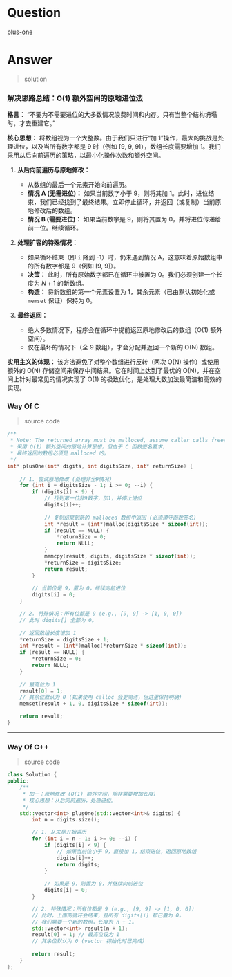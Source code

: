 # Question

[plus-one](https://leetcode.cn/problems/plus-one/)



# Answer

> solution

### **解决思路总结：O(1) 额外空间的原地进位法**

**格言：** “不要为不需要进位的大多数情况浪费时间和内存。只有当整个结构坍塌时，才去重建它。”

**核心思想：**
将数组视为一个大整数。由于我们只进行“加 1”操作，最大的挑战是处理进位，以及当所有数字都是 9 时（例如 [9, 9, 9]），数组长度需要增加 1。我们采用从后向前遍历的策略，以最小化操作次数和额外空间。

1.  **从后向前遍历与原地修改：**
    *   从数组的最后一个元素开始向前遍历。
    *   **情况 A (无需进位)：** 如果当前数字小于 9，则将其加 1。此时，进位结束，我们已经找到了最终结果。立即停止循环，并返回（或复制）当前原地修改后的数组。
    *   **情况 B (需要进位)：** 如果当前数字是 9，则将其置为 0，并将进位传递给前一位。继续循环。

2.  **处理扩容的特殊情况：**
    *   如果循环结束（即 `i` 降到 -1）时，仍未遇到情况 A，这意味着原始数组中的所有数字都是 9（例如 [9, 9]）。
    *   **决策：** 此时，所有原始数字都已在循环中被置为 0。我们必须创建一个长度为 $N+1$ 的新数组。
    *   **构造：** 将新数组的第一个元素设置为 1，其余元素（已由默认初始化或 `memset` 保证）保持为 0。

3.  **最终返回：**
    *   绝大多数情况下，程序会在循环中提前返回原地修改后的数组（O(1) 额外空间）。
    *   仅在最坏的情况下（全 9 数组），才会分配并返回一个新的 O(N) 数组。

**实用主义的体现：**
该方法避免了对整个数组进行反转（两次 O(N) 操作）或使用额外的 O(N) 存储空间来保存中间结果。它在时间上达到了最优的 O(N)，并在空间上针对最常见的情况实现了 O(1) 的极致优化，是处理大数加法最简洁和高效的实现。

### Way Of C

> source code

```c
/**
 * Note: The returned array must be malloced, assume caller calls free().
 * 采用 O(1) 额外空间的原地计算思想，但由于 C 函数签名要求，
 * 最终返回的数组必须是 malloced 的。
 */
int* plusOne(int* digits, int digitsSize, int* returnSize) {
    
    // 1. 尝试原地修改 (处理非全9情况)
    for (int i = digitsSize - 1; i >= 0; --i) {
        if (digits[i] < 9) {
            // 找到第一位非9数字，加1，并停止进位
            digits[i]++;
            
            // 复制结果到新的 malloced 数组中返回 (必须遵守函数签名)
            int *result = (int*)malloc(digitsSize * sizeof(int));
            if (result == NULL) {
                *returnSize = 0;
                return NULL;
            }
            memcpy(result, digits, digitsSize * sizeof(int));
            *returnSize = digitsSize;
            return result;
        }
        
        // 当前位是 9，置为 0，继续向前进位
        digits[i] = 0;
    }

    // 2. 特殊情况：所有位都是 9 (e.g., [9, 9] -> [1, 0, 0])
    // 此时 digits[] 全部为 0。
    
    // 返回数组长度增加 1
    *returnSize = digitsSize + 1;
    int *result = (int*)malloc(*returnSize * sizeof(int));
    if (result == NULL) {
        *returnSize = 0;
        return NULL;
    }
    
    // 最高位为 1
    result[0] = 1;
    // 其余位默认为 0 (如果使用 calloc 会更简洁，但这里保持明确)
    memset(result + 1, 0, digitsSize * sizeof(int));

    return result;
}
```

---

### Way Of C++

> source code

```c++
class Solution {
public:
    /**
     * 加一：原地修改 (O(1) 额外空间，除非需要增加长度)
     * 核心思想：从后向前遍历，处理进位。
     */
    std::vector<int> plusOne(std::vector<int>& digits) {
        int n = digits.size();

        // 1. 从末尾开始遍历
        for (int i = n - 1; i >= 0; --i) {
            if (digits[i] < 9) {
                // 如果当前位小于 9，直接加 1，结束进位，返回原地数组
                digits[i]++;
                return digits;
            }
            
            // 如果是 9，则置为 0，并继续向前进位
            digits[i] = 0;
        }

        // 2. 特殊情况：所有位都是 9 (e.g., [9, 9] -> [1, 0, 0])
        // 此时，上面的循环会结束，且所有 digits[i] 都已置为 0。
        // 我们需要一个新的数组，长度为 n + 1。
        std::vector<int> result(n + 1);
        result[0] = 1; // 最高位设为 1
        // 其余位默认为 0 (vector 初始化时已完成)
        
        return result;
    }
};
```
